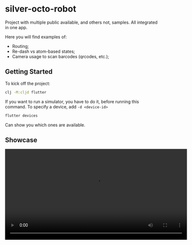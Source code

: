 # silver-octo-robot

Project with multiple public available, and others not, samples. All integrated in one app.

Here you will find examples of:
- Routing;
- Re-dash vs atom-based states;
- Camera usage to scan barcodes (qrcodes, etc.);

## Getting Started

To kick off the project:

``` sh
clj -M:cljd flutter
```

If you want to run a simulator, you have to do it, before running this command. To specify a device, add `-d <device-id>`

``` sh
flutter devices
```

Can show you which ones are available.

## Showcase

<video src="https://github.com/BuddhiLW/silver-octo-robot/blob/main/demo.mp4" width="600" height="300" controls></video>

